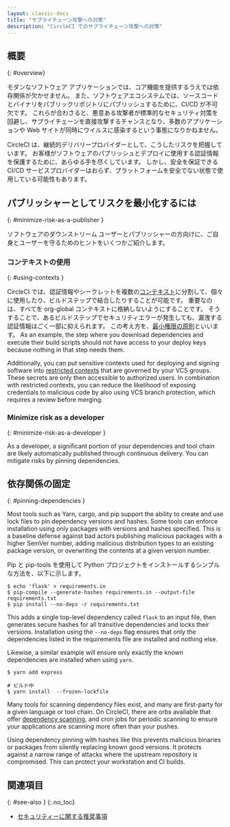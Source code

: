 ```yaml
---
layout: classic-docs
title: "サプライチェーン攻撃への対策"
description: "CircleCI でのサプライチェーン攻撃への対策"
---
```


## 概要
{: #overview}

モダンなソフトウェア アプリケーションでは、コア機能を提供するうえでは依存関係が欠かせません。 また、ソフトウェアエコシステムでは、ソースコードとバイナリをパブリックリポジトリにパブリッシュするために、CI/CD が不可欠です。 これらが合わさると、悪意ある攻撃者が標準的なセキュリティ対策を回避し、サプライチェーンを直接攻撃するチャンスとなり、多数のアプリケーションや Web サイトが同時にウイルスに感染するという事態になりかねません。

CircleCI は、継続的デリバリープロバイダーとして、こうしたリスクを把握しています。 お客様がソフトウェアのパブリッシュとデプロイに使用する認証情報を保護するために、あらゆる手を尽くしています。 しかし、安全を保証できる CI/CD サービスプロバイダーはおらず、プラットフォームを安全でない状態で使用している可能性もあります。

## パブリッシャーとしてリスクを最小化するには
{: #minimize-risk-as-a-publisher }

ソフトウェアのダウンストリーム ユーザーとパブリッシャーの方向けに、ご自身とユーザーを守るためのヒントをいくつかご紹介します。

### コンテキストの使用
{: #using-contexts }

CircleCI では、認証情報やシークレットを複数の[コンテキスト]({{site.baseurl}}/ja/contexts)に分割して、個々に使用したり、ビルドステップで結合したりすることが可能です。 重要なのは、すべてを org-global コンテキストに格納しないようにすることです。 そうすることで、あるビルドステップでセキュリティエラーが発生しても、漏洩する認証情報はごく一部に抑えられます。 この考え方を、[最小権限の原則](https://en.wikipedia.org/wiki/Principle_of_least_privilege)といいます。 As an example, the step where you download dependencies and execute their build scripts should not have access to your deploy keys because nothing in that step needs them.

Additionally, you can put sensitive contexts used for deploying and signing software into [restricted contexts]({{site.baseurl}}/contexts/#restricting-a-context) that are governed by your VCS groups. These secrets are only then accessible to authorized users. In combination with restricted contexts, you can reduce the likelihood of exposing credentials to malicious code by also using VCS branch protection, which requires a review before merging.

### Minimize risk as a developer
{: #minimize-risk-as-a-developer }

As a developer, a significant portion of your dependencies and tool chain are likely automatically published through continuous delivery. You can mitigate risks by pinning dependencies.

## 依存関係の固定
{: #pinning-dependencies }

Most tools such as Yarn, cargo, and pip support the ability to create and use lock files to pin dependency versions and hashes. Some tools can enforce installation using only packages with versions and hashes specified. This is a baseline defense against bad actors publishing malicious packages with a higher SemVer number, adding malicious distribution types to an existing package version, or overwriting the contents at a given version number.

Pip と pip-tools を使用して Python プロジェクトをインストールするシンプルな方法を、以下に示します。

```shell
$ echo 'flask' > requirements.in
$ pip-compile --generate-hashes requirements.in --output-file requirements.txt
$ pip install --no-deps -r requirements.txt
```

This adds a single top-level dependency called `flask` to an input file, then generates secure hashes for all transitive dependencies and locks their versions. Installation using the `--no-deps` flag ensures that only the dependencies listed in the requirements file are installed and nothing else.

Likewise, a similar example will ensure only exactly the known dependencies are installed when using `yarn`.

```shell
$ yarn add express

# ビルド中
$ yarn install  --frozen-lockfile
```

Many tools for scanning dependency files exist, and many are first-party for a given language or tool chain. On CircleCI, there are orbs available that offer [dependency scanning](https://circleci.com/developer/orbs?query=&category=Security), and cron jobs for periodic scanning to ensure your applications are scanning more often than your pushes.

Using dependency pinning with hashes like this prevents malicious binaries or packages from silently replacing known good versions. It protects against a narrow range of attacks where the upstream repository is compromised. This can protect your workstation and CI builds.

## 関連項目
{: #see-also }
{:.no_toc}

- [セキュリティーに関する推奨事項]({{site.baseurl}}/security-recommendations)
